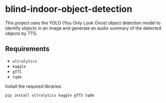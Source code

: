 # blind-indoor-object-detection
This project uses the YOLO (You Only Look Once) object detection model to identify objects in an image and generate an audio summary of the detected objects by TTS.


## Requirements

- `ultralytics`
- `kaggle`
- `gTTS`
- `tqdm`

Install the required libraries:


```bash
pip install ultralytics kaggle gTTS tqdm
